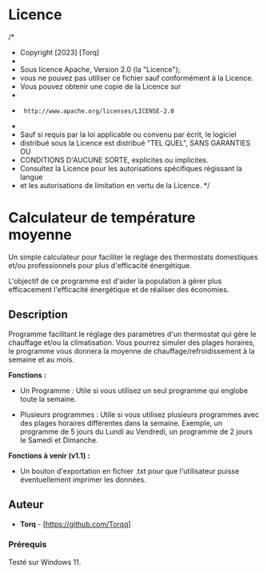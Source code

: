 # Licence

/*
 * Copyright [2023] [Torq]
 *
 * Sous licence Apache, Version 2.0 (la "Licence");
 * vous ne pouvez pas utiliser ce fichier sauf conformément à la Licence.
 * Vous pouvez obtenir une copie de la Licence sur
 *
 *      http://www.apache.org/licenses/LICENSE-2.0
 *
 * Sauf si requis par la loi applicable ou convenu par écrit, le logiciel
 * distribué sous la Licence est distribué "TEL QUEL", SANS GARANTIES OU
 * CONDITIONS D'AUCUNE SORTE, explicites ou implicites.
 * Consultez la Licence pour les autorisations spécifiques régissant la langue
 * et les autorisations de limitation en vertu de la Licence.
 */

# Calculateur de température moyenne

Un simple calculateur pour faciliter le réglage des thermostats domestiques et/ou professionnels pour plus d'efficacité énergétique. 

L'objectif de ce programme est d'aider la population à gérer plus efficacement l'efficacité énergétique et de réaliser des économies.

## Description

Programme facilitant le réglage des paramètres d'un thermostat qui gère le chauffage et/ou la climatisation. Vous pourrez simuler des plages horaires,
le programme vous donnera la moyenne de chauffage/refroidissement à la semaine et au mois.

**Fonctions :**

- Un Programme : Utile si vous utilisez un seul programme qui englobe toute la semaine.

- Plusieurs programmes : Utile si vous utilisez plusieurs programmes avec des plages horaires différentes dans la semaine. Exemple, un programme de 5 jours du Lundi au Vendredi, un programme de 2 jours le Samedi et Dimanche.

**Fonctions à venir (v1.1) :**

- Un bouton d'exportation en fichier .txt pour que l'utilisateur puisse éventuellement imprimer les données.			 


## Auteur

* **Torq** - [https://github.com/Torqq]


### Prérequis

Testé sur Windows 11.

